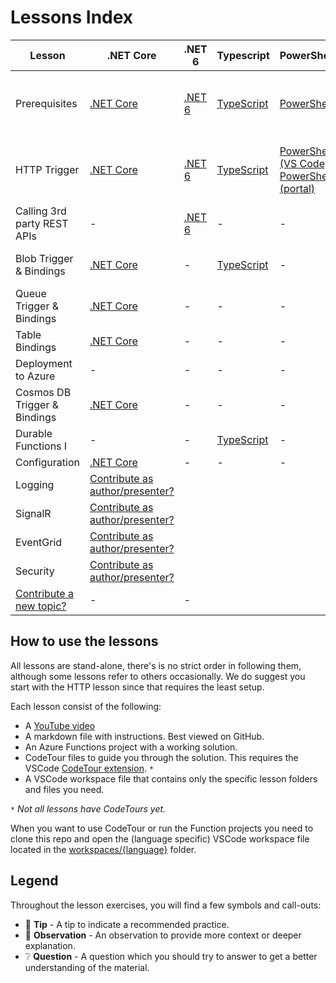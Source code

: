 # Lessons Index

Lesson|.NET Core|.NET 6|Typescript|PowerShell|Python|Agnostic|Contributions by
|-|-|-|-|-|-|-|-
|Prerequisites|[.NET Core](dotnetcore31/prerequisites/prerequisites-dotnet.md)|[.NET 6](dotnet6/prerequisites/README.md)|[TypeScript](typescript/prerequisites/prerequisites-ts.md)|[PowerShell](PowerShell/prerequisites/prerequisites-powershell.md)|[Python](python/prerequisites/prerequisites-python.md)|-|Marc, Gwyneth, Barbara, Christian, Dana
|HTTP Trigger|[.NET Core](dotnetcore31/http/http-lesson-dotnet.md)|[.NET 6](dotnet6/http/README.md)|[TypeScript](typescript/http/http-lesson-ts.md)|[PowerShell (VS Code)](PowerShell/http/http-lesson-powershell.md), [PowerShell (portal)](PowerShell/http/http-lesson-powershell-portal.md)|[Python](python/http/http-lesson-python.md)|-|Marc,Gwyneth, Barbara, Caroline, Christian, Dana
|Calling 3rd party REST APIs|-|[.NET 6](dotnet6/http-refit/README.md)|-|-|-|-|Maxime, Marc
|Blob Trigger & Bindings|[.NET Core](dotnetcore31/blob/blob-lesson-dotnet.md)|-|[TypeScript](typescript/blob/blob-lesson-ts.md)|-|-|-|Marc, Gwyneth, Christian
|Queue Trigger & Bindings|[.NET Core](dotnetcore31/queue/queue-lesson-dotnet.md)|-|-|-|-|-|Marc
|Table Bindings|[.NET Core](dotnetcore31/table/table-lesson-dotnet.md)|-|-|-|-|-|Marc
|Deployment to Azure|-|-|-|-|[Python](python/http/http-lesson-deploy.md)|[Agnostic](deployment/deployment-lesson.md)|Marc, Dana
|Cosmos DB Trigger & Bindings|[.NET Core](dotnetcore31/cosmosdb/cosmosdb-lesson-dotnet.md)|-|-|-|-|-|Gabriela, Marc
|Durable Functions I |-|-|[TypeScript](typescript/durable-functions/chaining/chaining-lesson-ts.md)|-|-|-|Christian, Marc
|Configuration|[.NET Core](dotnetcore31/configuration/configuration-lesson-dotnet.md)|-|-|-|-|-|Stacy, Marc
|Logging|[Contribute as author/presenter?](https://github.com/marcduiker/azure-functions-university/issues/10)
|SignalR|[Contribute as author/presenter?](https://github.com/marcduiker/azure-functions-university/issues/13)
|EventGrid|[Contribute as author/presenter?](https://github.com/marcduiker/azure-functions-university/issues/13)
|Security|[Contribute as author/presenter?](https://github.com/marcduiker/azure-functions-university/issues/6)
|[Contribute a new topic?](https://github.com/marcduiker/azure-functions-university/issues/new?assignees=&labels=content&template=content_request.md&title=Content+Request%3A+%3CTITLE%3E)|-|-

## How to use the lessons

All lessons are stand-alone, there's is no strict order in following them, although some lessons refer to others occasionally.
We do suggest you start with the HTTP lesson since that requires the least setup.

Each lesson consist of the following:

* A [YouTube video](http://bit.ly/az-func-uni-playlist)
* A markdown file with instructions. Best viewed on GitHub.
* An Azure Functions project with a working solution.
* CodeTour files to guide you through the solution. This requires the VSCode [CodeTour extension](https://marketplace.visualstudio.com/items?itemName=vsls-contrib.codetour). `*`
* A VSCode workspace file that contains only the specific lesson folders and files you need.

`*` *Not all lessons have CodeTours yet.*

When you want to use CodeTour or run the Function projects you need to clone this repo and open the (language specific) VSCode workspace file located in the [workspaces/{language}](../workspaces) folder.

## Legend

Throughout the lesson exercises, you will find a few symbols and call-outs:

* 📝 __Tip__ - A tip to indicate a recommended practice.
* 🔎 __Observation__ - An observation to provide more context or deeper explanation.
* ❔ __Question__ - A question which you should try to answer to get a better understanding of the material.
